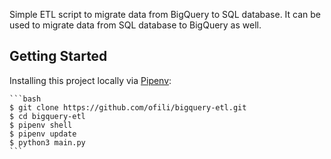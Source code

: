 Simple ETL script to migrate data from BigQuery to SQL database.
It can be used to migrate data from SQL database to BigQuery as well.

Getting Started
---

Installing this project locally via [Pipenv](https://pipenv.readthedocs.io/en/latest/):
    
    ```bash
    $ git clone https://github.com/ofili/bigquery-etl.git
    $ cd bigquery-etl
    $ pipenv shell
    $ pipenv update
    $ python3 main.py
    ```
